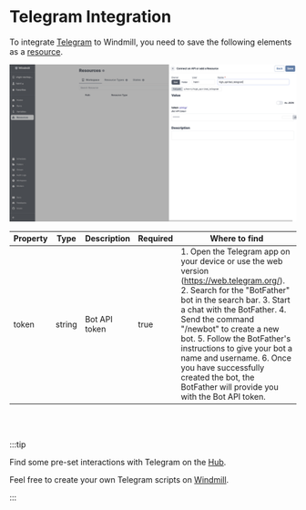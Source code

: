# Telegram Integration

To integrate [Telegram](https://telegram.org/) to Windmill, you need to save the following elements as a [resource](../core_concepts/3_resources_and_types/index.md).

![Add Stripe Resource](../assets/integrations/add-telegram.png)

| Property | Type   | Description        | Required | Where to find                                                       |
| -------- | ------ | ------------------ | -------- | ------------------------------------------------------------------- |
| token    | string | Bot API token      | true     | 1. Open the Telegram app on your device or use the web version (https://web.telegram.org/). 2. Search for the "BotFather" bot in the search bar. 3. Start a chat with the BotFather. 4. Send the command "/newbot" to create a new bot. 5. Follow the BotFather's instructions to give your bot a name and username. 6. Once you have successfully created the bot, the BotFather will provide you with the Bot API token.     |


<br/><br/>

:::tip

Find some pre-set interactions with Telegram on the [Hub](https://hub.windmill.dev/integrations/telegram).

Feel free to create your own Telegram scripts on [Windmill](../getting_started/00_how_to_use_windmill/index.md).

:::